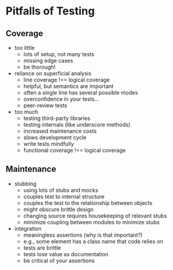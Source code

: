 Pitfalls of Testing
===================

Coverage
--------

 * too little
   * lots of setup, not many tests
   * missing edge cases
   * be thorough!
 * reliance on superficial analysis
   * line coverage !== logical coverage
   * helpful, but semantics are important
   * often a single line has several possible modes
   * overconfidence in your tests...
   * peer-review tests
 * too much
   * testing third-party libraries
   * testing internals (like underscore methods)
   * increased maintenance costs
   * slows development cycle
   * write tests mindfully
   * functional coverage !== logical coverage

Maintenance
-----------

 * stubbing
   * using lots of stubs and mocks
   * couples test to internal structure
   * couples the test to the relationship between objects
   * might obscure brittle design
   * changing source requires housekeeping of relevant stubs
   * minimize coupling between modules to minimize stubs
 * integration
   * meaningless assertions (why is that important?)
   * e.g., some element has a class name that code relies on
   * tests are brittle
   * tests lose value as documentation
   * be critical of your assertions




